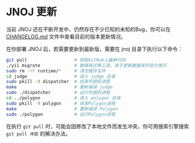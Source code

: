 JNOJ 更新
==========

当前 JNOJ 还在不断开发中，仍然存在不少已知的未知的Bug，你可以在 [CHANGELOG.md](../CHANGELOG.md) 文件中查看目前的版本更新情况。

在你部署 JNOJ 后，若需要更新到最新版，需要在 jnoj 目录下执行以下命令：

```bash
git pull                  # 获取GitHub上最新代码
./yii migrate             # 数据库迁移工具，用于更新数据库的变化情况
sudo rm -rf runtime/*     # 清空缓存文件
cd judge                  # 进入 judge 目录
sudo pkill -9 dispatcher  # 结束判题机进程
make                      # 重新编译 judge
sudo ./dispatcher         # 运行判题机进程
cd ../polygon             # 进入 polygon 目录
sudo pkill -9 polygon     # 结束Polygon进程
make                      # 重新编译 Polygon
sudo ./polygon            # 运行Polygon进程

```

在执行 `git pull` 时，可能会因修改了本地文件而发生冲突，你可用搜索引擎搜索`git pull 冲突` 的解决办法。

